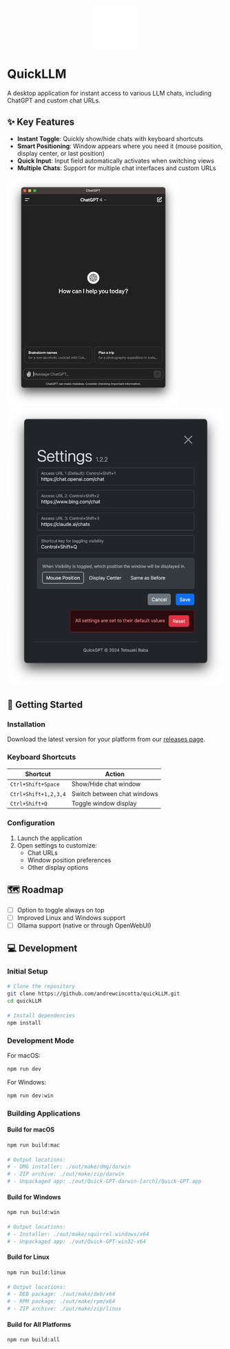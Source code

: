 <p align="center">
  <img src="icons/icon.png" width="100px" alt="QuickLLM Icon">
</p>

# QuickLLM

A desktop application for instant access to various LLM chats, including ChatGPT and custom chat URLs.

## ✨ Key Features

* **Instant Toggle**: Quickly show/hide chats with keyboard shortcuts
* **Smart Positioning**: Window appears where you need it (mouse position, display center, or last position)
* **Quick Input**: Input field automatically activates when switching views
* **Multiple Chats**: Support for multiple chat interfaces and custom URLs

![](./teaser.png)![](./settings.png)

## 🚀 Getting Started

### Installation

Download the latest version for your platform from our [releases page](https://github.com/andrewcincotta/quickLLM/releases).

### Keyboard Shortcuts

| Shortcut | Action |
|----------|--------|
| `Ctrl+Shift+Space` | Show/Hide chat window |
| `Ctrl+Shift+1,2,3,4` | Switch between chat windows |
| `Ctrl+Shift+Q` | Toggle window display |

### Configuration
1. Launch the application
2. Open settings to customize:
   - Chat URLs
   - Window position preferences
   - Other display options


## 🗺️ Roadmap

- [ ] Option to toggle always on top
- [ ] Improved Linux and Windows support
- [ ] Ollama support (native or through OpenWebUI)

## 💻 Development

### Initial Setup
```bash
# Clone the repository
git clone https://github.com/andrewcincotta/quickLLM.git
cd quickLLM

# Install dependencies
npm install
```

### Development Mode

For macOS:
```bash
npm run dev
```

For Windows:
```bash
npm run dev:win
```

### Building Applications

#### Build for macOS
```bash
npm run build:mac

# Output locations:
# - DMG installer: ./out/make/dmg/darwin
# - ZIP archive: ./out/make/zip/darwin
# - Unpackaged app: ./out/Quick-GPT-darwin-[arch]/Quick-GPT.app
```

#### Build for Windows
```bash
npm run build:win

# Output locations:
# - Installer: ./out/make/squirrel.windows/x64
# - Unpackaged app: ./out/Quick-GPT-win32-x64
```

#### Build for Linux
```bash
npm run build:linux

# Output locations:
# - DEB package: ./out/make/deb/x64
# - RPM package: ./out/make/rpm/x64
# - ZIP archive: ./out/make/zip/linux
```

#### Build for All Platforms
```bash
npm run build:all
```